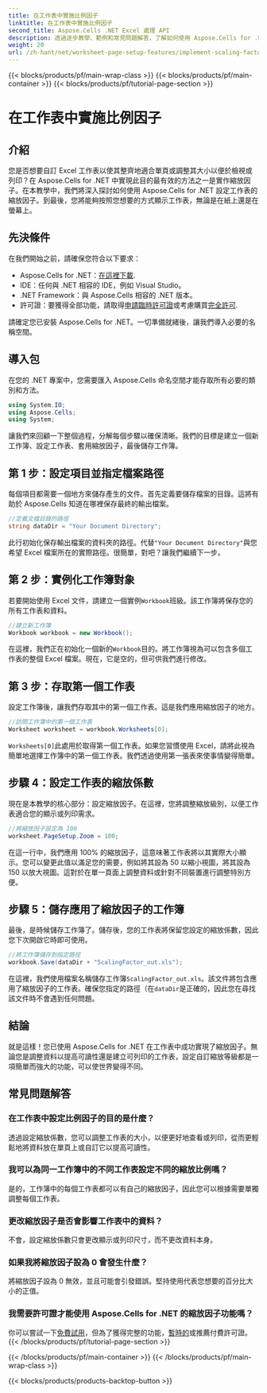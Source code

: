 ```yaml
---
title: 在工作表中實施比例因子
linktitle: 在工作表中實施比例因子
second_title: Aspose.Cells .NET Excel 處理 API
description: 透過逐步教學、範例和常見問題解答，了解如何使用 Aspose.Cells for .NET 在工作表中套用縮放因子。非常適合無縫縮放。
weight: 20
url: /zh-hant/net/worksheet-page-setup-features/implement-scaling-factor/
---
```


{{< blocks/products/pf/main-wrap-class >}}
{{< blocks/products/pf/main-container >}}
{{< blocks/products/pf/tutorial-page-section >}}

# 在工作表中實施比例因子

## 介紹

您是否想要自訂 Excel 工作表以使其整齊地適合單頁或調整其大小以便於檢視或列印？在 Aspose.Cells for .NET 中實現此目的最有效的方法之一是實作縮放因子。在本教學中，我們將深入探討如何使用 Aspose.Cells for .NET 設定工作表的縮放因子。到最後，您將能夠按照您想要的方式顯示工作表，無論是在紙上還是在螢幕上。

## 先決條件

在我們開始之前，請確保您符合以下要求：

-  Aspose.Cells for .NET：[在這裡下載](https://releases.aspose.com/cells/net/).
- IDE：任何與 .NET 相容的 IDE，例如 Visual Studio。
- .NET Framework：與 Aspose.Cells 相容的 .NET 版本。
- 許可證：要獲得全部功能，請取得[申請臨時許可證](https://purchase.aspose.com/temporary-license/)或考慮購買[完全許可](https://purchase.aspose.com/buy).

請確定您已安裝 Aspose.Cells for .NET。一切準備就緒後，讓我們導入必要的名稱空間。


## 導入包

在您的 .NET 專案中，您需要匯入 Aspose.Cells 命名空間才能存取所有必要的類別和方法。

```csharp
using System.IO;
using Aspose.Cells;
using System;
```

讓我們來回顧一下整個過程，分解每個步驟以確保清晰。我們的目標是建立一個新工作簿、設定工作表、套用縮放因子，最後儲存工作簿。 

## 第 1 步：設定項目並指定檔案路徑

每個項目都需要一個地方來儲存產生的文件。首先定義要儲存檔案的目錄。這將有助於 Aspose.Cells 知道在哪裡保存最終的輸出檔案。

```csharp
//定義文檔目錄的路徑
string dataDir = "Your Document Directory";
```


此行初始化保存輸出檔案的資料夾的路徑。代替`"Your Document Directory"`與您希望 Excel 檔案所在的實際路徑。很簡單，對吧？讓我們繼續下一步。


## 第 2 步：實例化工作簿對象

若要開始使用 Excel 文件，請建立一個實例`Workbook`班級。該工作簿將保存您的所有工作表和資料。

```csharp
//建立新工作簿
Workbook workbook = new Workbook();
```


在這裡，我們正在初始化一個新的`Workbook`目的。將工作簿視為可以包含多個工作表的整個 Excel 檔案。現在，它是空的，但可供我們進行修改。


## 第 3 步：存取第一個工作表

設定工作簿後，讓我們存取其中的第一個工作表。這是我們應用縮放因子的地方。

```csharp
//訪問工作簿中的第一個工作表
Worksheet worksheet = workbook.Worksheets[0];
```


`Worksheets[0]`此處用於取得第一個工作表。如果您習慣使用 Excel，請將此視為簡單地選擇工作簿中的第一個工作表。我們透過使用第一張表來使事情變得簡單。


## 步驟 4：設定工作表的縮放係數

現在是本教學的核心部分：設定縮放因子。在這裡，您將調整縮放級別，以便工作表適合您的顯示或列印需求。

```csharp
//將縮放因子設定為 100
worksheet.PageSetup.Zoom = 100;
```


在這一行中，我們應用 100% 的縮放因子，這意味著工作表將以其實際大小顯示。您可以變更此值以滿足您的需要，例如將其設為 50 以縮小視圖，將其設為 150 以放大視圖。這對於在單一頁面上調整資料或針對不同裝置進行調整特別方便。


## 步驟 5：儲存應用了縮放因子的工作簿

最後，是時候儲存工作簿了。儲存後，您的工作表將保留您設定的縮放係數，因此您下次開啟它時即可使用。

```csharp
//將工作簿儲存到指定路徑
workbook.Save(dataDir + "ScalingFactor_out.xls");
```


在這裡，我們使用檔案名稱儲存工作簿`ScalingFactor_out.xls`。該文件將包含應用了縮放因子的工作表。確保您指定的路徑（在`dataDir`是正確的，因此您在尋找該文件時不會遇到任何問題。


## 結論

就是這樣！您已使用 Aspose.Cells for .NET 在工作表中成功實現了縮放因子。無論您是調整資料以提高可讀性還是建立可列印的工作表，設定自訂縮放等級都是一項簡單而強大的功能，可以使世界變得不同。

## 常見問題解答

### 在工作表中設定比例因子的目的是什麼？  
透過設定縮放係數，您可以調整工作表的大小，以便更好地查看或列印，從而更輕鬆地將資料放在單頁上或自訂它以提高可讀性。

### 我可以為同一工作簿中的不同工作表設定不同的縮放比例嗎？  
是的，工作簿中的每個工作表都可以有自己的縮放因子，因此您可以根據需要單獨調整每個工作表。

### 更改縮放因子是否會影響工作表中的資料？  
不會，設定縮放係數只會更改顯示或列印尺寸，而不更改資料本身。

### 如果我將縮放因子設為 0 會發生什麼？  
將縮放因子設為 0 無效，並且可能會引發錯誤。堅持使用代表您想要的百分比大小的正值。

### 我需要許可證才能使用 Aspose.Cells for .NET 的縮放因子功能嗎？  
你可以嘗試一下[免費試用](https://releases.aspose.com/)，但為了獲得完整的功能，[暫時的](https://purchase.aspose.com/temporary-license/)或推薦付費許可證。
{{< /blocks/products/pf/tutorial-page-section >}}

{{< /blocks/products/pf/main-container >}}
{{< /blocks/products/pf/main-wrap-class >}}

{{< blocks/products/products-backtop-button >}}
